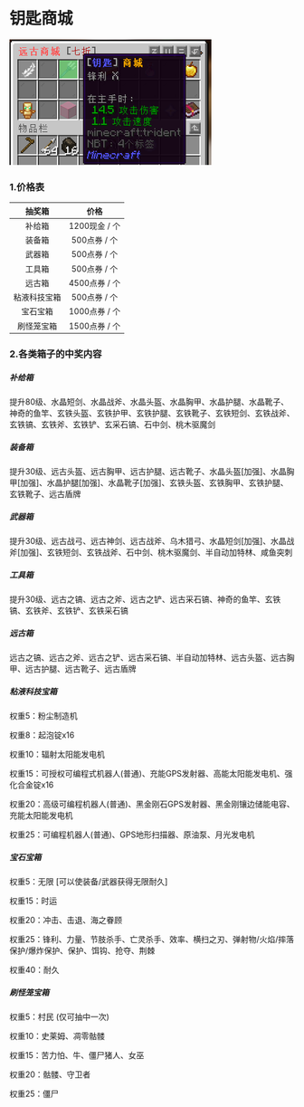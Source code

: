 # 钥匙商城

![菜单 → 远古商城 → 钥匙商城](../image/钥匙商城.png)

### 1.价格表

|    抽奖箱    |     价格      |
| :----------: | :-----------: |
|    补给箱    | 1200现金 / 个 |
|    装备箱    | 500点券 / 个  |
|    武器箱    | 500点券 / 个  |
|    工具箱    | 500点券 / 个  |
|    远古箱    | 4500点券 / 个 |
| 粘液科技宝箱 | 500点券 / 个  |
|   宝石宝箱   | 1000点券 / 个 |
|  刷怪笼宝箱  | 1500点券 / 个 |

### 2.各类箱子的中奖内容



##### 补给箱

提升80级、水晶短剑、水晶战斧、水晶头盔、水晶胸甲、水晶护腿、水晶靴子、神奇的鱼竿、玄铁头盔、玄铁护甲、玄铁护腿、玄铁靴子、玄铁短剑、玄铁战斧、玄铁镐、玄铁斧、玄铁铲、玄采石镐、石中剑、桃木驱魔剑

##### 装备箱

提升30级、远古头盔、远古胸甲、远古护腿、远古靴子、水晶头盔[加强]、水晶胸甲[加强]、水晶护腿[加强]、水晶靴子[加强]、玄铁头盔、玄铁胸甲、玄铁护腿、玄铁靴子、远古盾牌

##### 武器箱

提升30级、远古战弓、远古神剑、远古战斧、乌木猎弓、水晶短剑[加强]、水晶战斧[加强]、玄铁短剑、玄铁战斧、石中剑、桃木驱魔剑、半自动加特林、咸鱼突刺

##### 工具箱

提升30级、远古之镐、远古之斧、远古之铲、远古采石镐、神奇的鱼竿、玄铁镐、玄铁斧、玄铁铲、玄铁采石镐

##### 远古箱

远古之镐、远古之斧、远古之铲、远古采石镐、半自动加特林、远古头盔、远古胸甲、远古护腿、远古靴子、远古盾牌


##### 粘液科技宝箱

权重5：粉尘制造机

权重8：起泡锭x16

权重10：辐射太阳能发电机

权重15：可授权可编程式机器人(普通)、充能GPS发射器、高能太阳能发电机、强化合金锭x16

权重20：高级可编程机器人(普通)、黑金刚石GPS发射器、黑金刚镶边储能电容、充能太阳能发电机

权重25：可编程机器人(普通)、GPS地形扫描器、原油泵、月光发电机



##### 宝石宝箱

权重5：无限 [可以使装备/武器获得无限耐久]

权重15：时运

权重20：冲击、击退、海之眷顾

权重25：锋利、力量、节肢杀手、亡灵杀手、效率、横扫之刃、弹射物/火焰/摔落保护/爆炸保护、保护、饵钩、抢夺、荆棘

权重40：耐久



##### 刷怪笼宝箱

权重5：村民 (仅可抽中一次)

权重10：史莱姆、凋零骷髅

权重15：苦力怕、牛、僵尸猪人、女巫

权重20：骷髅、守卫者

权重25：僵尸















